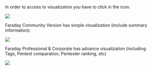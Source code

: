 In order to access to visualization you have to click in the icon:

![](https://raw.github.com/wiki/infobyte/faraday/images/Visualize-icon.png)

Faraday Community Version has simple visualization (include summary information):

![](https://raw.github.com/wiki/infobyte/faraday/images/Faraday-Dashboard-Simple.png)

Faraday Professional & Corporate has advance visualization (including Tags, Pentest comparation, Pentester ranking, etc)

![](https://raw.github.com/wiki/infobyte/faraday/images/Faraday-Dashboard-Advance.png)



